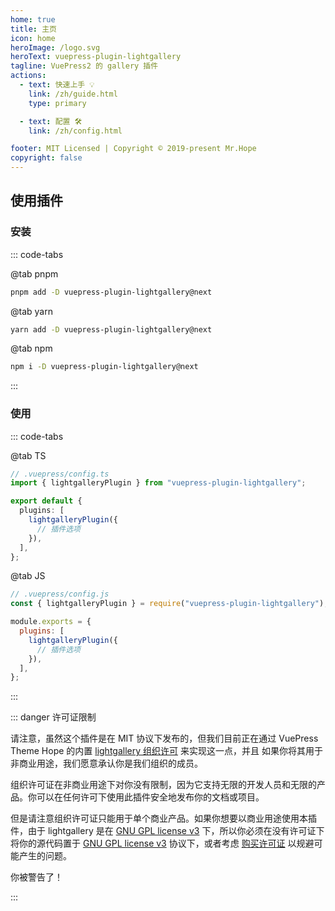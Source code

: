 ```yaml
---
home: true
title: 主页
icon: home
heroImage: /logo.svg
heroText: vuepress-plugin-lightgallery
tagline: VuePress2 的 gallery 插件
actions:
  - text: 快速上手 💡
    link: /zh/guide.html
    type: primary

  - text: 配置 🛠
    link: /zh/config.html

footer: MIT Licensed | Copyright © 2019-present Mr.Hope
copyright: false
---
```


## 使用插件

### 安装

::: code-tabs

@tab pnpm

```bash
pnpm add -D vuepress-plugin-lightgallery@next
```

@tab yarn

```bash
yarn add -D vuepress-plugin-lightgallery@next
```

@tab npm

```bash
npm i -D vuepress-plugin-lightgallery@next
```

:::

### 使用

::: code-tabs

@tab TS

```ts
// .vuepress/config.ts
import { lightgalleryPlugin } from "vuepress-plugin-lightgallery";

export default {
  plugins: [
    lightgalleryPlugin({
      // 插件选项
    }),
  ],
};
```

@tab JS

```js
// .vuepress/config.js
const { lightgalleryPlugin } = require("vuepress-plugin-lightgallery");

module.exports = {
  plugins: [
    lightgalleryPlugin({
      // 插件选项
    }),
  ],
};
```

:::

::: danger 许可证限制

请注意，虽然这个插件是在 MIT 协议下发布的，但我们目前正在通过 VuePress Theme Hope 的内置 [lightgallery 组织许可](https://www.lightgalleryjs.com/license/) 来实现这一点，并且 如果你将其用于非商业用途，我们愿意承认你是我们组织的成员。

组织许可证在非商业用途下对你没有限制，因为它支持无限的开发人员和无限的产品。你可以在任何许可下使用此插件安全地发布你的文档或项目。

但是请注意组织许可证只能用于单个商业产品。如果你想要以商业用途使用本插件，由于 lightgallery 是在 [GNU GPL license v3](https://www.gnu.org/licenses/gpl-3.0.html) 下，所以你必须在没有许可证下将你的源代码置于 [GNU GPL license v3](https://www.gnu.org/licenses/gpl-3.0.html) 协议下，或者考虑 [购买许可证](https://www.lightgalleryjs.com/license/) 以规避可能产生的问题。

你被警告了！

:::

